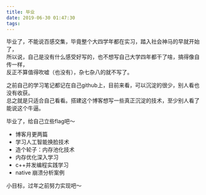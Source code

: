 ```yaml
---
title: 毕业
date: 2019-06-30 01:47:30
tags:
---
```


毕业了，不能说百感交集，毕竟整个大四学年都在实习，踏入社会神马的早就开始了，  
所以说，自己是没有什么感受好写的，也不想写自己大学四年都干了啥，搞得像自传一样，  
反正不算值得吹嘘（也没有），杂七杂八的就不写了。  

之前自己的学习笔记都记在自己github上，目前来看，可以沉淀的很少，别人看也没有收获。  
总之就是只适合自己看看。搭建这个博客想写一些真正沉淀的技术，至少别人看了能说这个牛逼。  

毕业了，给自己立些flag吧～  

- 博客月更两篇
- 学习人工智能换脸技术
- 造个轮子：内存池化技术
- 内存优化深入学习
- c++并发编程实践学习
- native 崩溃分析案例

小目标，过年之前努力实现吧～  
